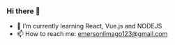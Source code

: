 ### Hi there 👋

- 🌱 I’m currently learning React, Vue.js and NODEJS
- 📫 How to reach me: emersonlimago123@gmail.com
